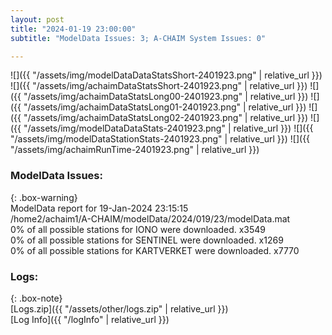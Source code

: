 ```yaml
---
layout: post
title: "2024-01-19 23:00:00"
subtitle: "ModelData Issues: 3; A-CHAIM System Issues: 0"

---
```


![]({{ "/assets/img/modelDataDataStatsShort-2401923.png" | relative_url }})
![]({{ "/assets/img/achaimDataStatsShort-2401923.png" | relative_url }})
![]({{ "/assets/img/achaimDataStatsLong00-2401923.png" | relative_url }})
![]({{ "/assets/img/achaimDataStatsLong01-2401923.png" | relative_url }})
![]({{ "/assets/img/achaimDataStatsLong02-2401923.png" | relative_url }})
![]({{ "/assets/img/modelDataDataStats-2401923.png" | relative_url }})
![]({{ "/assets/img/modelDataStationStats-2401923.png" | relative_url }})
![]({{ "/assets/img/achaimRunTime-2401923.png" | relative_url }})


### ModelData Issues:  
  
{: .box-warning}  
 ModelData report for 19-Jan-2024 23:15:15   
 /home2/achaim1/A-CHAIM/modelData/2024/019/23/modelData.mat   
 0% of all possible stations for IONO were downloaded. x3549   
 0% of all possible stations for SENTINEL were downloaded. x1269   
 0% of all possible stations for KARTVERKET were downloaded. x7770   
  


### Logs:  
  
{: .box-note}  
[Logs.zip]({{ "/assets/other/logs.zip" | relative_url }})  
[Log Info]({{ "/logInfo" | relative_url }})  
